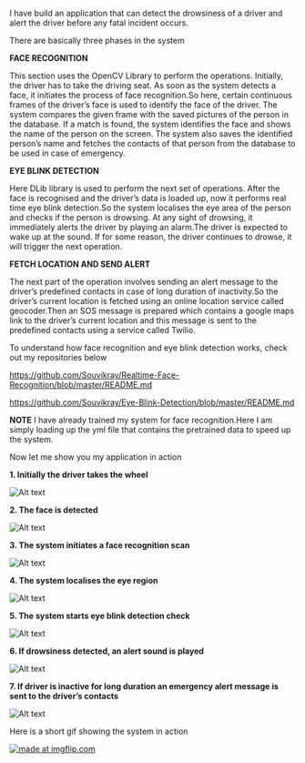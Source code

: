 I have build an application that can detect the drowsiness of a driver and alert the driver before any fatal incident occurs.

There are basically three phases in the system

 **FACE RECOGNITION**
 
This section uses the OpenCV Library to perform the operations. Initially, the driver has to take the driving seat. As soon as the system detects a face, it initiates the process of face recognition.So here, certain continuous frames of the driver’s face is used to identify the face of the driver. The system compares the given frame with the saved pictures of the person in the database. If a match is found, the system identifies the face and shows the name of the person on the screen.
The system also saves the identified person’s name and fetches the contacts of that person from the database to be used in case of emergency.

**EYE BLINK DETECTION**

Here DLib library is used to perform the next set of operations. After the face is recognised and the driver’s data is loaded up, now it performs real time eye blink detection.So the system localises the eye area of the person and checks if the person is drowsing. At any sight of drowsing, it immediately alerts the driver by playing an alarm.The driver is expected to wake up at the sound. If for some reason, the driver continues to drowse, it will trigger the next operation.

**FETCH LOCATION AND SEND ALERT**

The next part of the operation involves sending an alert message to the driver’s predefined contacts in case of long duration of inactivity.So the driver’s current location is fetched using an online location service called geocoder.Then an SOS message is prepared which contains a google maps link to the driver’s current location and this message is sent to the predefined contacts using a service called Twilio.

To understand how face recognition and eye blink detection works, check out my repositories below

https://github.com/Souvikray/Realtime-Face-Recognition/blob/master/README.md

https://github.com/Souvikray/Eye-Blink-Detection/blob/master/README.md

**NOTE** I have already trained my system for face recognition.Here I am simply loading up the yml file that contains the pretrained data to speed up the system.

Now let me show you my application in action

**1. Initially the driver takes the wheel**

![Alt text](https://github.com/Souvikray/Drowsy-Driver-Alert-System/blob/master/screenshot1.jpg?raw=true "Optional Title")

**2. The face is detected**

![Alt text](https://github.com/Souvikray/Drowsy-Driver-Alert-System/blob/master/screenshot2.png?raw=true "Optional Title")

**3. The system initiates a face recognition scan**

![Alt text](https://github.com/Souvikray/Drowsy-Driver-Alert-System/blob/master/screenshot3.png?raw=true "Optional Title")

**4. The system localises the eye region**

![Alt text](https://github.com/Souvikray/Drowsy-Driver-Alert-System/blob/master/screenshot4.png?raw=true "Optional Title")

**5. The system starts eye blink detection check**

![Alt text](https://github.com/Souvikray/Drowsy-Driver-Alert-System/blob/master/screenshot5.png?raw=true "Optional Title")

**6. If drowsiness detected, an alert sound is played**

![Alt text](https://github.com/Souvikray/Drowsy-Driver-Alert-System/blob/master/screenshot6.png?raw=true "Optional Title")

**7. If driver is inactive for long duration an emergency alert message is sent to the driver’s contacts**

![Alt text](https://github.com/Souvikray/Drowsy-Driver-Alert-System/blob/master/screenshot7.png?raw=true "Optional Title")

Here is a short gif showing the system in action

<a href="https://imgflip.com/gif/2anlqf"><img src="https://i.imgflip.com/2anlqf.gif" title="made at imgflip.com"/></a>


